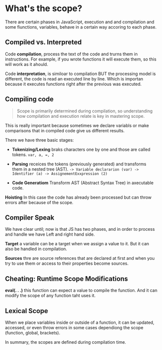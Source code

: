 # What's the scope? 

There are certain phases in JavaScript, execution and and compilation and some fiunctions, variables, behave in a certain way accoring to each phase. 

## Compiled vs. Interpreted

Code **compilation**, process the text of the code and trurns them in instructions. For example, if you wrote functions it will execute them, so this will work as it ahould. 

Code **interpretation**, is similoar to compilation BUT the processing model is different, the code is read an executed line by line. Which is importan because it executes functions right after the previous was executed.

## Compiling code

> Scope is primarily determined during compilation, so understanding
how compilation and execution relate is key in
mastering scope.

This is really important because sometimes we declare variabls or make comparisons that in compiled code give us different results. 

There we have three basic stages: 

-   **Tokenizing/Lexing** braks characters one by one and those are called tokens. `var, a, =, 2`

-   **Parsing** receices the tokens (previously generated) and transforms them in a nested tree (AST). `-> Variable declararion (var) -> Identifier (a) -> AssignementExxpression (2)`
  
-   **Code Generatiom** Transform AST (Abstract Syntax Tree) in axecutable code.

**Hoisting** In this case the code has already been processed but can throw errors after because of the scope. 

## Compiler Speak

We have clear until; now is that JS has two phases, and in order to process and handle we have Left and right hand side. 

**Target** a variable can be a target when we assign a value to it. But it can also be handled in compilation.

**Sources** thre are source references that are declared at first and when you try to use them or access to their properties become sources. 

## Cheating: Runtime Scope Modifications

**eval(. . .)** this function can expect a value to compile the function. And it can modify the scope of any function taht uses it. 

## Lexical Scope

When we place variables inside or outside of a function, it can be updated, accessed, or even throw errors in some cases dependiong the scope (function, global, brackets). 

In summary, the scopes are defined during compilation time. 

